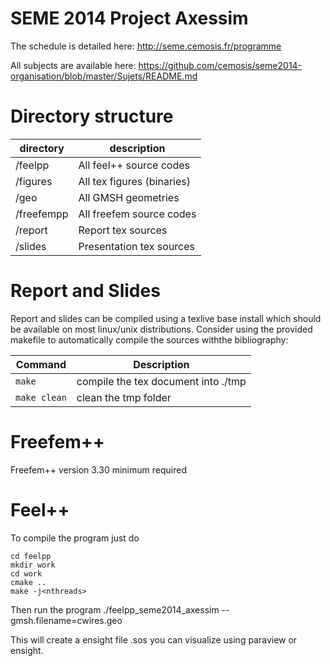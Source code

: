 SEME 2014 Project Axessim
================

The schedule is detailed here:
http://seme.cemosis.fr/programme

All subjects are available here:
https://github.com/cemosis/seme2014-organisation/blob/master/Sujets/README.md

# Directory structure

| directory | description |
| --------- | ------------|
| /feelpp   | All feel++ source codes |
| /figures  | All tex figures (binaries) |
| /geo      | All GMSH geometries |
| /freefempp | All freefem source codes |
| /report | Report tex sources |
| /slides | Presentation tex sources |

# Report and Slides

Report and slides can be compiled using a texlive base install which should be
available on most linux/unix distributions.
Consider using the provided makefile to automatically compile the sources
withthe bibliography:

| Command  | Description |
| -------- | ------ |
|`make`| compile the tex document into ./tmp |
|`make clean`| clean the tmp folder |


# Freefem++

Freefem++ version 3.30 minimum required

# Feel++

To compile the program just do

    cd feelpp
    mkdir work
    cd work
    cmake ..
    make -j<nthreads>

Then run the program
    ./feelpp_seme2014_axessim --gmsh.filename=cwires.geo

This will create a ensight file .sos you can visualize using paraview or ensight.
